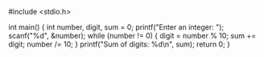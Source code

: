 #include <stdio.h>

int main() {
    int number, digit, sum = 0;
    printf("Enter an integer: ");
    scanf("%d", &number);
    while (number != 0) {
        digit = number % 10;
        sum += digit;
        number /= 10;
    }
    printf("Sum of digits: %d\n", sum);
    return 0;
}
